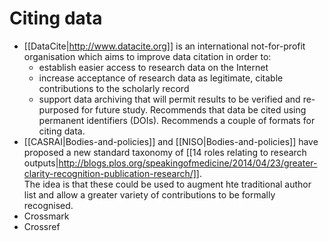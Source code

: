 # Citing data #

 * [[DataCite|http://www.datacite.org]] is an international not-for-profit organisation which aims to improve data citation in order to:
    * establish easier access to research data on the Internet
    * increase acceptance of research data as legitimate, citable contributions to the scholarly record
    * support data archiving that will permit results to be verified and re-purposed for future study.
    Recommends that data be cited using permanent identifiers (DOIs).  Recommends a couple of formats for citing data.
 * [[CASRAI|Bodies-and-policies]] and [[NISO|Bodies-and-policies]] have proposed a new standard taxonomy of 
   [[14 roles relating to research outputs|http://blogs.plos.org/speakingofmedicine/2014/04/23/greater-clarity-recognition-publication-research/]].  
   The idea is that these could be used to augment hte traditional author list and 
   allow a greater variety of contributions to be formally recognised.
 * Crossmark
 * Crossref
